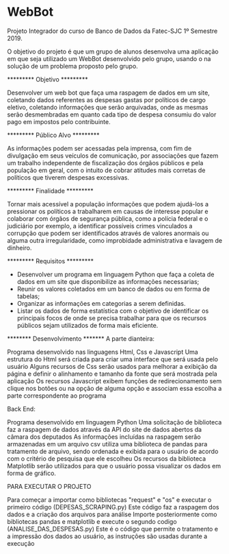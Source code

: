 # WebBot

Projeto Integrador do curso de Banco de Dados da Fatec-SJC 1º Semestre 2019.

O objetivo do projeto é que um grupo de alunos desenvolva uma aplicação em que 
seja utilizado um WebBot desenvolvido pelo grupo, usando o na solução de um 
problema proposto pelo grupo.


********* Objetivo ********* 

Desenvolver um web bot que faça uma raspagem de dados em um site, coletando dados 
referentes as despesas gastas por políticos de cargo eletivo, coletando informações 
que serão arquivadas, onde as mesmas serão desmembradas em quanto cada tipo de despesa 
consumiu do valor pago em impostos pelo contribuinte.


*********  Público Alvo ********* 

As informações podem ser acessadas pela imprensa, com fim de divulgação 
em seus veículos de comunicação, por associações que fazem um trabalho independente 
de fiscalização dos órgãos públicos e pela população em geral, com o intuito de 
cobrar atitudes mais corretas de políticos que tiverem despesas excessivas.


********* Finalidade ********* 

Tornar mais acessível a população informações que podem ajudá-los a 
pressionar os políticos a trabalharem em causas de interesse popular e colaborar 
com órgãos de segurança pública, como a polícia federal e o judiciário por exemplo, 
a identificar possíveis crimes vinculados a corrupção que podem ser identificados 
através de valores anormais ou alguma outra irregularidade, como improbidade administrativa 
e lavagem de dinheiro.


********* Requisitos ********* 

- Desenvolver um programa em linguagem Python que faça a coleta de dados em um site 
que disponibilize as informações necessarias;
- Reunir os valores coletados em um banco de dados ou em forma de tabelas;
- Organizar as informações em categorias a serem definidas.
- Listar os dados de forma estatística com o objetivo de identificar os principais
focos de onde se precisa trabalhar para que os recursos públicos sejam utilizados 
de forma mais eficiente.


******** Desenvolvimento *******
A parte dianteira:

Programa desenvolvido nas linguagens Html, Css e Javascript
Uma estrutura do Html será criada para criar uma interface que será usada pelo usuário
Alguns recursos de Css serão usados para melhorar a exibição da página e definir o alinhamento e tamanho da fonte que será mostrada pela aplicação
Os recursos Javascript exibem funções de redirecionamento sem clique nos botões ou na opção de alguma opção e associam essa escolha a parte correspondente ao programa


Back End:


Programa desenvolvido em linguagem Python
Uma solicitação de biblioteca faz a raspagem de dados através da API do site de dados abertos da câmara dos deputados
As informações incluídas na raspagem serão armazenadas em um arquivo csv
utiliza uma biblioteca de pandas para tratamento de arquivo, sendo ordenada e exibida para o usuário de acordo com o critério de pesquisa que ele escolheu
Os recursos da biblioteca Matplotlib serão utilizados para que o usuário possa visualizar os dados em forma de gráfico.

PARA EXECUTAR O PROJETO


Para começar a importar como bibliotecas "request" e "os" e executar o primeiro código (DEPESAS_SCRAPING.py)
Este código faz a raspagem dos dados e a criação dos arquivos para análise
Importe posteriormente como bibliotecas pandas e matplotlib e execute o segundo codigo (ANALISE_DAS_DESPESAS.py)
Este é o código que permite o tratamento e a impressão dos dados ao usuário, as instruções são usadas durante a execução
